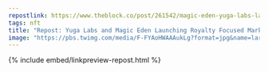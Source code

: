 ```yaml
---
repostlink: https://www.theblock.co/post/261542/magic-eden-yuga-labs-launching-ethereum-nft-marketplace-to-enforce-royalties
tags: nft
title: "Repost: Yuga Labs and Magic Eden Launching Royalty Focused Marketplace"
image: "https://pbs.twimg.com/media/F-FYAoHWAAAukLg?format=jpg&name=large"
---
```


{% include embed/linkpreview-repost.html %}
